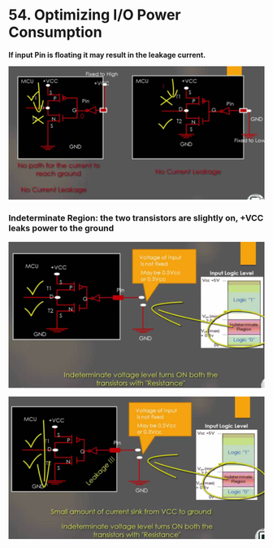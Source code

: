 # 54. Optimizing I/O Power Consumption



**If input Pin is floating it may result in the leakage current.**

![01](https://github.com/knightsummon/Mastering-Microcontroller-and-Embedded-Driver-Development/blob/main/14.%20GPIO%20must%20knows/54.%20Optimizing%20IO%20Power%20Consumption.assets/01.jpg)

### Indeterminate Region: the two transistors are slightly on, +VCC leaks power to the ground

![02](https://github.com/knightsummon/Mastering-Microcontroller-and-Embedded-Driver-Development/blob/main/14.%20GPIO%20must%20knows/54.%20Optimizing%20IO%20Power%20Consumption.assets/02.jpg)

![03](https://github.com/knightsummon/Mastering-Microcontroller-and-Embedded-Driver-Development/blob/main/14.%20GPIO%20must%20knows/54.%20Optimizing%20IO%20Power%20Consumption.assets/03.jpg)
